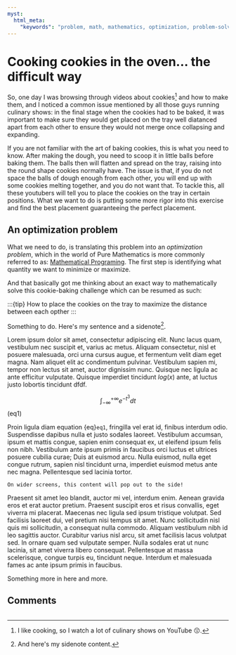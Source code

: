 ```yaml
---
myst:
  html_meta:
    "keywords": "problem, math, mathematics, optimization, problem-solving"
---
```


# Cooking cookies in the oven... the difficult way

So, one day I was browsing through videos about cookies[^sn-cookie] and how to make them, and I noticed a common issue mentioned by all those guys running culinary shows: in the final stage when the cookies had to be baked, it was important to make sure they would get placed on the tray well diatanced apart from each other to ensure they would not merge once collapsing and expanding.

If you are not familiar with the art of baking cookies, this is what you need to know. After making the dough, you need to scoop it in little balls before baking them. The balls then will flatten and spread on the tray, raising into the round shape cookies normally have. The issue is that, if you do not space the balls of dough enough from each other, you will end up with some cookies melting together, and you do not want that. To tackle this, all these youtubers will tell you to place the cookies on the tray in certain positions. What we want to do is putting some more rigor into this exercise and find the best placement guaranteeing the perfect placement.

## An optimization problem

What we need to do, is translating this problem into an _optimization problem_, which in the world of Pure Mathematics is more commonly referred to as: [Mathematical Programing](https://en.wikipedia.org/wiki/Mathematical_optimization). The first step is identifying what quantity we want to minimize or maximize.

[^sn-cookie]: I like cooking, so I watch a lot of culinary shows on YouTube :kissing:.

And that basically got me thinking about an exact way to mathematically solve this cookie-baking challenge which can be resumed as such:

:::{tip}
How to place the cookies on the tray to maximize the distance between each opther
:::

Something to do.
Here's my sentence and a sidenote[^sn2].

[^sn2]: And here's my sidenote content.

Lorem ipsum dolor sit amet, consectetur adipiscing elit. Nunc lacus quam, vestibulum nec suscipit et, varius ac metus. Aliquam consectetur, nisl et posuere malesuada, orci urna cursus augue, et fermentum velit diam eget magna. Nam aliquet elit ac condimentum pulvinar. Vestibulum sapien mi, tempor non lectus sit amet, auctor dignissim nunc. Quisque nec ligula ac ante efficitur vulputate. Quisque imperdiet tincidunt $log(x)$ ante, at luctus justo lobortis tincidunt dfdf.

$$
\int_{-\infty}^{+\infty} e^{-t^3} dt
$$ (eq1)

Proin ligula diam equation {eq}`eq1`, fringilla vel erat id, finibus interdum odio. Suspendisse dapibus nulla et justo sodales laoreet. Vestibulum accumsan, ipsum et mattis congue, sapien enim consequat ex, ut eleifend ipsum felis non nibh. Vestibulum ante ipsum primis in faucibus orci luctus et ultrices posuere cubilia curae; Duis at euismod arcu. Nulla euismod, nulla eget congue rutrum, sapien nisl tincidunt urna, imperdiet euismod metus ante nec magna. Pellentesque sed lacinia tortor.

```{margin} Look, some margin content!
On wider screens, this content will pop out to the side!
```

Praesent sit amet leo blandit, auctor mi vel, interdum enim. Aenean gravida eros et erat auctor pretium. Praesent suscipit eros et risus convallis, eget viverra mi placerat. Maecenas nec ligula sed ipsum tristique volutpat. Sed facilisis laoreet dui, vel pretium nisi tempus sit amet. Nunc sollicitudin nisl quis mi sollicitudin, a consequat nulla commodo. Aliquam vestibulum nibh id leo sagittis auctor. Curabitur varius nisl arcu, sit amet facilisis lacus volutpat sed. In ornare quam sed vulputate semper. Nulla sodales erat ut nunc lacinia, sit amet viverra libero consequat. Pellentesque at massa scelerisque, congue turpis eu, tincidunt neque. Interdum et malesuada fames ac ante ipsum primis in faucibus.

Something more in here and more.

## Comments

```{disqus}
```
